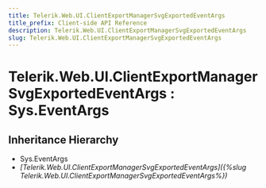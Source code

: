 ```yaml
---
title: Telerik.Web.UI.ClientExportManagerSvgExportedEventArgs
title_prefix: Client-side API Reference
description: Telerik.Web.UI.ClientExportManagerSvgExportedEventArgs
slug: Telerik.Web.UI.ClientExportManagerSvgExportedEventArgs
---
```


# Telerik.Web.UI.ClientExportManagerSvgExportedEventArgs : Sys.EventArgs 

## Inheritance Hierarchy

* Sys.EventArgs
* *[Telerik.Web.UI.ClientExportManagerSvgExportedEventArgs]({%slug Telerik.Web.UI.ClientExportManagerSvgExportedEventArgs%})*

